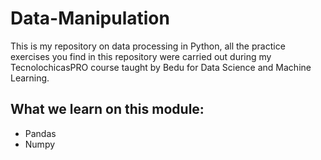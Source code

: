 # Data-Manipulation
This is my repository on data processing in Python, all the practice exercises you find in this repository were carried out during my TecnolochicasPRO course taught by Bedu for Data Science and Machine Learning.

## What we learn on this module:
- Pandas
- Numpy
